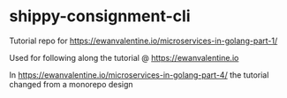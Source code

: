 # shippy-consignment-cli
Tutorial repo for https://ewanvalentine.io/microservices-in-golang-part-1/

Used for following along the tutorial @ https://ewanvalentine.io 
 
In https://ewanvalentine.io/microservices-in-golang-part-4/ the tutorial changed from a monorepo design
